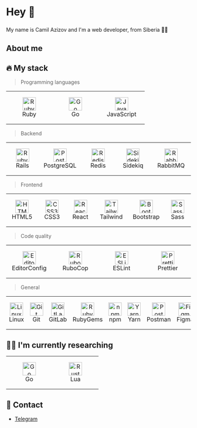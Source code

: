 
<h1 align="left">Hey 👋</h1>

###

<p align="left">My name is Camil Azizov and I'm a web developer, from Siberia 🌲🧊</p>

###

<h2 align="left">About me</h2>

###

<h2 align="left">🔥 My stack</h2>

> Programming languages
<table>
    <tr>
        <td align="center" width="110" height="90">
            <a href="#ruby">
                <img src="https://cdn.simpleicons.org/ruby/color" width="36" height="36" alt="Ruby" />
            </a>
            <br>Ruby
        </td>
        <td align="center" width="110" height="90">
            <a href="#go">
                <img src="https://cdn.simpleicons.org/go/color" width="36" height="36" alt="Go" />
            </a>
            <br>Go
        </td>
        <td align="center" width="110" height="90">
            <a href="#javascript">
                <img src="https://cdn.simpleicons.org/javascript/color" width="36" height="36" alt="JavaScript" />
            </a>
            <br>JavaScript
        </td>
    </tr>
</table>


> Backend

<table>
    <tr>
        <td align="center" width="110" height="90">
            <a href="#rubyonrails">
                <img src="https://cdn.simpleicons.org/rubyonrails/color" width="36" height="36" alt="Ruby on Rails" />
            </a>
            <br>Rails
        </td>
        <td align="center" width="110" height="90">
            <a href="#postgresql">
                <img src="https://cdn.simpleicons.org/postgresql/color" width="36" height="36" alt="PostgreSQL" />
            </a>
            <br>PostgreSQL
        </td>
        <td align="center" width="110" height="90">
            <a href="#redis">
                <img src="https://cdn.simpleicons.org/redis/color" width="36" height="36" alt="Redis" />
            </a>
            <br>Redis
        </td>
        <td align="center" width="110" height="90">
            <a href="#sidekiq">
                <img src="https://cdn.simpleicons.org/sidekiq/color" width="36" height="36" alt="Sidekiq" />
            </a>
            <br>Sidekiq
        </td>
        <td align="center" width="110" height="90">
            <a href="#rabbitmq">
                <img src="https://cdn.simpleicons.org/rabbitmq/color" width="36" height="36" alt="RabbitMQ" />
            </a>
            <br>RabbitMQ
        </td>
    </tr>
</table>

> Frontend

<table>
    <tr>
        <td align="center" width="110" height="90">
            <a href="#html5">
                <img src="https://cdn.simpleicons.org/html5/color" width="36" height="36" alt="HTML5" />
            </a>
            <br>HTML5
        </td>
        <td align="center" width="110" height="90">
            <a href="#css3">
                <img src="https://cdn.simpleicons.org/css3/color" width="36" height="36" alt="CSS3" />
            </a>
            <br>CSS3
        </td>
        <td align="center" width="110" height="90">
            <a href="#react">
                <img src="https://cdn.simpleicons.org/react/color" width="36" height="36" alt="React" />
            </a>
            <br>React
        </td>
        <td align="center" width="110" height="90">
            <a href="#tailwindcss">
                <img src="https://cdn.simpleicons.org/tailwindcss/color" width="36" height="36" alt="Tailwind CSS" />
            </a>
            <br>Tailwind
        </td>
        <td align="center" width="110" height="90">
            <a href="#bootstrap">
                <img src="https://cdn.simpleicons.org/bootstrap/color" width="36" height="36" alt="Bootstrap" />
            </a>
            <br>Bootstrap
        </td>
        <td align="center" width="110" height="90">
            <a href="#sass">
                <img src="https://cdn.simpleicons.org/Sass/color" width="36" height="36" alt="Sass" />
            </a>
            <br>Sass
        </td>
    </tr>
</table>

> Code quality

<table>
    <tr>
        <td align="center" width="110" height="90">
            <a href="#editorconfig">
                <img src="https://cdn.simpleicons.org/editorconfig/color" width="36" height="36" alt="EditorConfig" />
            </a>
            <br>EditorConfig
        </td>
        <td align="center" width="110" height="90">
            <a href="#rubocop">
                <img src="https://cdn.simpleicons.org/rubocop/color" width="36" height="36" alt="RuboCop" />
            </a>
            <br>RuboCop
        </td>
        <td align="center" width="110" height="90">
            <a href="#eslint">
                <img src="https://cdn.simpleicons.org/eslint/color" width="36" height="36" alt="ESLint" />
              </a>
            <br>ESLint
        </td>
        <td align="center" width="110" height="90">
            <a href="#prettier">
                <img src="https://cdn.simpleicons.org/prettier/color" width="36" height="36" alt="Prettier" />
            </a>
            <br>Prettier
        </td>
    </tr>
</table>

> General

<table>
    <tr>
        <td align="center" width="110" height="90">
            <a href="#linux">
                <img src="https://cdn.simpleicons.org/linux/color" width="36" height="36" alt="Linux" />
            </a>
            <br>Linux
        </td>
        <td align="center" width="110" height="90">
            <a href="#git">
                <img src="https://cdn.simpleicons.org/git/color" width="36" height="36" alt="Git" />
            </a>
            <br>Git
        </td>
        <td align="center" width="110" height="90">
            <a href="#gitlab">
                <img src="https://cdn.simpleicons.org/gitlab/color" width="36" height="36" alt="GitLab" />
            </a>
            <br>GitLab
        </td>
        <td align="center" width="110" height="90">
            <a href="#rubygems">
                <img src="https://cdn.simpleicons.org/rubygems/color" width="36" height="36" alt="RubyGems" />
            </a>
            <br>RubyGems
        </td>
        <td align="center" width="110" height="90">
            <a href="#npm">
                <img src="https://cdn.simpleicons.org/npm/color" width="36" height="36" alt="npm" />
            </a>
            <br>npm
        </td>
        <td align="center" width="110" height="90">
            <a href="#yarn">
                <img src="https://cdn.simpleicons.org/yarn/color" width="36" height="36" alt="Yarn" />
            </a>
            <br>Yarn
        </td>
        <td align="center" width="110" height="90">
            <a href="#postman">
                <img src="https://cdn.simpleicons.org/postman/color" width="36" height="36" alt="Postman" />
            </a>
            <br>Postman
        </td>
        <td align="center" width="110" height="90">
            <a href="#figma">
                <img src="https://cdn.simpleicons.org/figma/color" width="36" height="36" alt="Figma" />
            </a>
            <br>Figma
        </td>
    </tr>
</table>

###

<h2 align="left">🧑‍🔬 I'm currently researching</h2>

<table>
    <tr>
        <td align="center" width="110" height="90">
            <a href="#linux">
                <img src="https://cdn.simpleicons.org/go/color" width="36" height="36" alt="Go" />
            </a>
            <br>Go
        </td>
        <td align="center" width="110" height="90">
            <a href="#linux">
                <img src="https://cdn.simpleicons.org/lua/color" width="36" height="36" alt="Rust" />
            </a>
            <br>Lua
        </td>
    </tr>
</table>

###

<h2 align="left">🍟 Contact</h2>

- [Telegram](https://t.me/acmwq)

###
